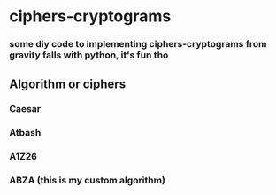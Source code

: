 # ciphers-cryptograms

### some diy code to implementing ciphers-cryptograms from gravity falls with python, it's fun tho

## Algorithm or ciphers

### Caesar
### Atbash
### A1Z26
### ABZA (this is my custom algorithm)
 
